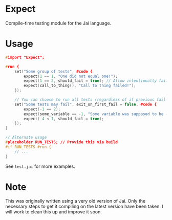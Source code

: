 # Expect

Compile-time testing module for the Jai language.

# Usage

```c++
#import "Expect";

#run {
    set("Some group of tests", #code {
        expect(1 == 1, "One did not equal one!");
        expect(1 == 2, should_fail = true); // Allow intentionally failing tests
        expect(call_to_thing(), "Call to thing failed!");
    });

    // You can choose to run all tests (regardless of if previous fail or not)
    set("Some tests may fail", exit_on_first_fail = false, #code {
        expect(-1 == 2);
        expect(some_variable == -1, "Some variable was supposed to be -1");
        expect(-4 < 1, should_fail = true);
    });
}

// Alternate usage
#placeholder RUN_TESTS; // Provide this via build
#if RUN_TESTS #run {
    // ...
}
```

See `test.jai` for more examples.

# Note

This was originally written using a very old version of Jai. Only the necessary steps to get it compiling
on the latest version have been taken. I will work to clean this up and improve it soon.

